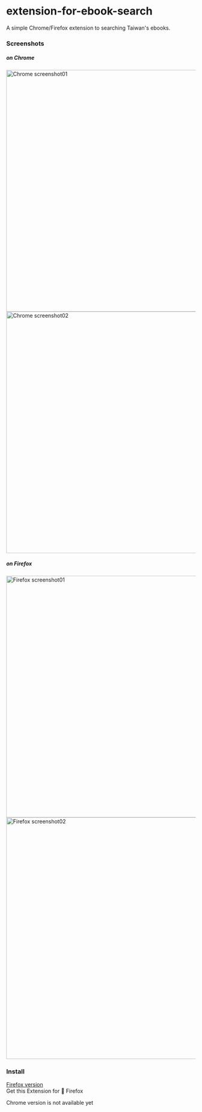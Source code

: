 # extension-for-ebook-search
A simple Chrome/Firefox extension to searching Taiwan's ebooks. 

### Screenshots
##### on Chrome
<img width="640" alt="Chrome screenshot01" src="https://user-images.githubusercontent.com/4803452/54082265-7731d800-430a-11e9-96f1-aa5bb24458e4.png">
<img width="640" alt="Chrome screenshot02" src="https://user-images.githubusercontent.com/4803452/54082272-8add3e80-430a-11e9-93d4-39100f716269.png">

##### on Firefox
<img width="640" alt="Firefox screenshot01" src="https://user-images.githubusercontent.com/4803452/54134927-bd715f00-4410-11e9-9c7f-6982bb11b222.png">
<img width="640" alt="Firefox screenshot02" src="https://user-images.githubusercontent.com/4803452/54134991-e0037800-4410-11e9-97fb-6af7581c33ec.png">


### Install
[Firefox version](https://addons.mozilla.org/zh-TW/firefox/addon/%E5%8F%B0%E7%81%A3%E9%9B%BB%E5%AD%90%E6%9B%B8%E6%90%9C%E5%B0%8B/) <br>
Get this Extension for 🦊 Firefox

Chrome version is not available yet
